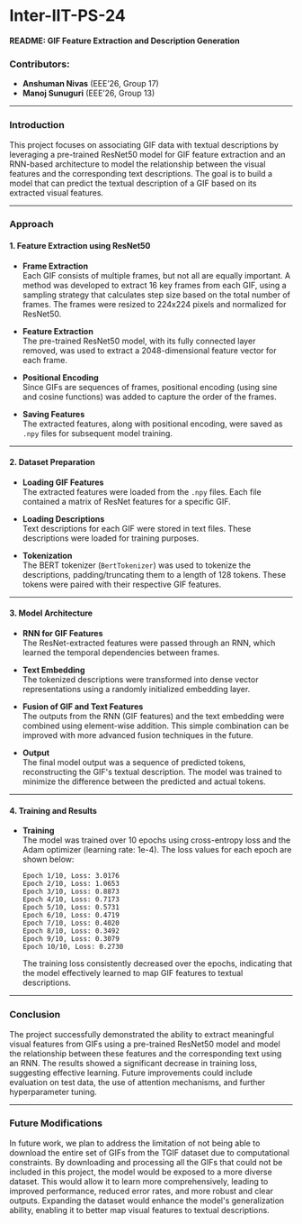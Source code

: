 # Inter-IIT-PS-24  
**README: GIF Feature Extraction and Description Generation**  

### Contributors:
- **Anshuman Nivas** (EEE’26, Group 17)
- **Manoj Sunuguri** (EEE’26, Group 13)

---

### Introduction  
This project focuses on associating GIF data with textual descriptions by leveraging a pre-trained ResNet50 model for GIF feature extraction and an RNN-based architecture to model the relationship between the visual features and the corresponding text descriptions. The goal is to build a model that can predict the textual description of a GIF based on its extracted visual features.

---

### Approach  

#### 1. Feature Extraction using ResNet50  

- **Frame Extraction**  
  Each GIF consists of multiple frames, but not all are equally important. A method was developed to extract 16 key frames from each GIF, using a sampling strategy that calculates step size based on the total number of frames. The frames were resized to 224x224 pixels and normalized for ResNet50.

- **Feature Extraction**  
  The pre-trained ResNet50 model, with its fully connected layer removed, was used to extract a 2048-dimensional feature vector for each frame.

- **Positional Encoding**  
  Since GIFs are sequences of frames, positional encoding (using sine and cosine functions) was added to capture the order of the frames.

- **Saving Features**  
  The extracted features, along with positional encoding, were saved as `.npy` files for subsequent model training.

---

#### 2. Dataset Preparation  

- **Loading GIF Features**  
  The extracted features were loaded from the `.npy` files. Each file contained a matrix of ResNet features for a specific GIF.

- **Loading Descriptions**  
  Text descriptions for each GIF were stored in text files. These descriptions were loaded for training purposes.

- **Tokenization**  
  The BERT tokenizer (`BertTokenizer`) was used to tokenize the descriptions, padding/truncating them to a length of 128 tokens. These tokens were paired with their respective GIF features.

---

#### 3. Model Architecture  

- **RNN for GIF Features**  
  The ResNet-extracted features were passed through an RNN, which learned the temporal dependencies between frames.

- **Text Embedding**  
  The tokenized descriptions were transformed into dense vector representations using a randomly initialized embedding layer.

- **Fusion of GIF and Text Features**  
  The outputs from the RNN (GIF features) and the text embedding were combined using element-wise addition. This simple combination can be improved with more advanced fusion techniques in the future.

- **Output**  
  The final model output was a sequence of predicted tokens, reconstructing the GIF's textual description. The model was trained to minimize the difference between the predicted and actual tokens.

---

#### 4. Training and Results  

- **Training**  
  The model was trained over 10 epochs using cross-entropy loss and the Adam optimizer (learning rate: 1e-4). The loss values for each epoch are shown below:

  ```
  Epoch 1/10, Loss: 3.0176  
  Epoch 2/10, Loss: 1.0653  
  Epoch 3/10, Loss: 0.8873  
  Epoch 4/10, Loss: 0.7173  
  Epoch 5/10, Loss: 0.5731  
  Epoch 6/10, Loss: 0.4719  
  Epoch 7/10, Loss: 0.4020  
  Epoch 8/10, Loss: 0.3492  
  Epoch 9/10, Loss: 0.3079  
  Epoch 10/10, Loss: 0.2730  
  ```

  The training loss consistently decreased over the epochs, indicating that the model effectively learned to map GIF features to textual descriptions.

---

### Conclusion  
The project successfully demonstrated the ability to extract meaningful visual features from GIFs using a pre-trained ResNet50 model and model the relationship between these features and the corresponding text using an RNN. The results showed a significant decrease in training loss, suggesting effective learning. Future improvements could include evaluation on test data, the use of attention mechanisms, and further hyperparameter tuning.

---
### Future Modifications
In future work, we plan to address the limitation of not being able to download the entire set of GIFs from the TGIF dataset due to computational constraints. By downloading and processing all the GIFs that could not be included in this project, the model would be exposed to a more diverse dataset. This would allow it to learn more comprehensively, leading to improved performance, reduced error rates, and more robust and clear outputs. Expanding the dataset would enhance the model's generalization ability, enabling it to better map visual features to textual descriptions.
